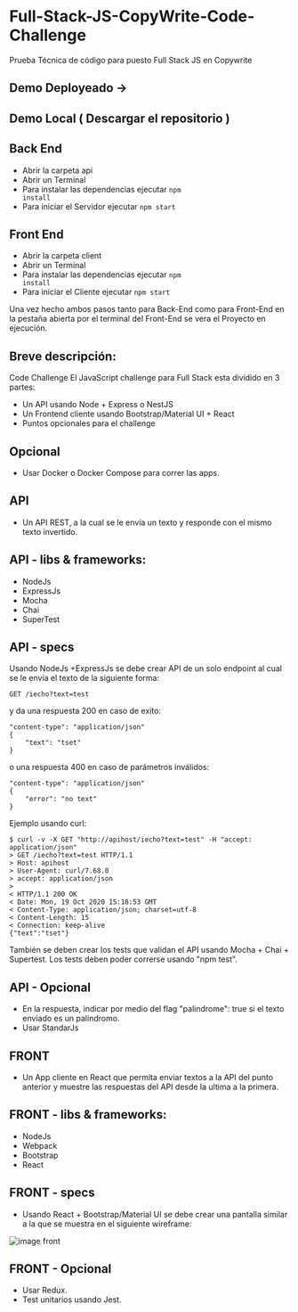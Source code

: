 # Full-Stack-JS-CopyWrite-Code-Challenge
Prueba Técnica de código para puesto Full Stack JS en Copywrite 

## Demo Deployeado -> 

## Demo Local ( Descargar el repositorio )

## Back End 
- Abrir la carpeta api
- Abrir un Terminal
- Para instalar las dependencias ejecutar <code>npm install</code>
- Para iniciar el Servidor ejecutar <code>npm start</code>

## Front End
- Abrir la carpeta client
- Abrir un Terminal
- Para instalar las dependencias ejecutar <code>npm install</code>
- Para iniciar el Cliente ejecutar <code>npm start</code>

Una vez hecho ambos pasos tanto para Back-End como para Front-End en la pestaña abierta por el terminal del Front-End se vera el Proyecto en ejecución.

## Breve descripción: 
 Code Challenge
 El JavaScript challenge para Full Stack esta dividido en 3 partes:
- Un API usando Node + Express o NestJS
- Un Frontend cliente usando Bootstrap/Material UI + React
- Puntos opcionales para el challenge

## Opcional
- Usar Docker o Docker Compose para correr las apps.

## API
- Un API REST, a la cual se le envía un texto y responde con el mismo texto invertido.

## API - libs & frameworks:
- NodeJs
- ExpressJs
- Mocha
- Chai
- SuperTest

## API - specs
Usando NodeJs +ExpressJs se debe crear API de un solo endpoint al cual se le envía el texto de la siguiente forma:

    GET /iecho?text=test
y da una respuesta 200 en caso de exito:

    "content-type": "application/json"
    {
        "text": "tset"
    }
o una respuesta 400 en caso de parámetros inválidos:

    "content-type": "application/json"
    {
        "error": "no text"
    }
Ejemplo usando curl:

    $ curl -v -X GET "http://apihost/iecho?text=test" -H "accept: application/json"
    > GET /iecho?text=test HTTP/1.1
    > Host: apihost
    > User-Agent: curl/7.68.0
    > accept: application/json
    >
    < HTTP/1.1 200 OK
    < Date: Mon, 19 Oct 2020 15:18:53 GMT
    < Content-Type: application/json; charset=utf-8
    < Content-Length: 15
    < Connection: keep-alive
    {"text":"tset"}
También se deben crear los tests que validan el API usando Mocha + Chai + Supertest. Los tests deben poder correrse usando "npm test".

## API - Opcional
- En la respuesta, indicar por medio del flag "palindrome": true si el texto enviado es un palindromo.
- Usar StandarJs

## FRONT
- Un App cliente en React que permita enviar textos a la API del punto anterior y muestre las respuestas del API desde la ultima a la primera.

## FRONT - libs & frameworks:
- NodeJs
- Webpack
- Bootstrap
- React

## FRONT - specs
- Usando React + Bootstrap/Material UI se debe crear una pantalla similar a la que se muestra en el siguiente wireframe:

<img src="https://github.com/PMolina00/Code_Challenge/blob/main/assets/img_n1.png?raw=true" alt="image front">

## FRONT - Opcional
- Usar Redux.
- Test unitarios usando Jest.